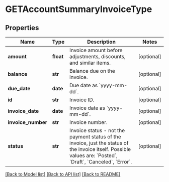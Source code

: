 # GETAccountSummaryInvoiceType

## Properties
Name | Type | Description | Notes
------------ | ------------- | ------------- | -------------
**amount** | **float** | Invoice amount before adjustments, discounts, and similar items.  | [optional] 
**balance** | **str** | Balance due on the invoice.  | [optional] 
**due_date** | **date** | Due date as &#x60;yyyy-mm-dd&#x60;.  | [optional] 
**id** | **str** | Invoice ID.  | [optional] 
**invoice_date** | **date** | Invoice date as &#x60;yyyy-mm-dd&#x60;.  | [optional] 
**invoice_number** | **str** | Invoice number.  | [optional] 
**status** | **str** | Invoice status - not the payment status of the invoice, just the status of the invoice itself. Possible values are: &#x60;Posted&#x60;, &#x60;Draft&#x60;, &#x60;Canceled&#x60;, &#x60;Error&#x60;.  | [optional] 

[[Back to Model list]](../README.md#documentation-for-models) [[Back to API list]](../README.md#documentation-for-api-endpoints) [[Back to README]](../README.md)


